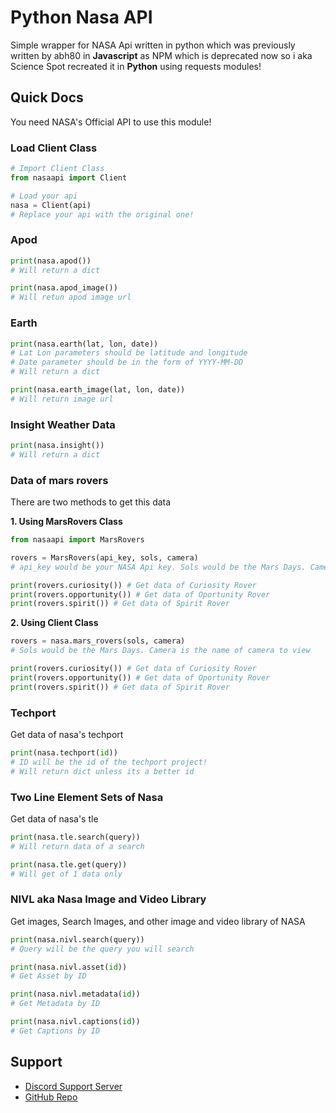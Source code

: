 # Python Nasa API

Simple wrapper for NASA Api written in python which was previously written by abh80 in **Javascript** as NPM which is deprecated now so i aka Science Spot recreated it in **Python** using requests modules!

## Quick Docs

You need NASA's Official API to use this module!

### Load Client Class

```py
# Import Client Class
from nasaapi import Client

# Load your api
nasa = Client(api)
# Replace your api with the original one!
```

### Apod

```py
print(nasa.apod())
# Will return a dict

print(nasa.apod_image())
# Will retun apod image url
```

### Earth

```py
print(nasa.earth(lat, lon, date))
# Lat Lon parameters should be latitude and longitude
# Date parameter should be in the form of YYYY-MM-DD
# Will return a dict

print(nasa.earth_image(lat, lon, date))
# Will return image url
```

### Insight Weather Data

```py
print(nasa.insight())
# Will return a dict
```

### Data of mars rovers

There are two methods to get this data

**1. Using MarsRovers Class**

```py
from nasaapi import MarsRovers

rovers = MarsRovers(api_key, sols, camera)
# api_key would be your NASA Api key. Sols would be the Mars Days. Camera is the name of camera to view

print(rovers.curiosity()) # Get data of Curiosity Rover
print(rovers.opportunity()) # Get data of Oportunity Rover
print(rovers.spirit()) # Get data of Spirit Rover
```

**2. Using Client Class**

```py
rovers = nasa.mars_rovers(sols, camera)
# Sols would be the Mars Days. Camera is the name of camera to view

print(rovers.curiosity()) # Get data of Curiosity Rover
print(rovers.opportunity()) # Get data of Oportunity Rover
print(rovers.spirit()) # Get data of Spirit Rover
```

### Techport

Get data of nasa's techport

```py
print(nasa.techport(id))
# ID will be the id of the techport project!
# Will return dict unless its a better id
```

### Two Line Element Sets of Nasa

Get data of nasa's tle

```py
print(nasa.tle.search(query))
# Will return data of a search

print(nasa.tle.get(query))
# Will get of 1 data only
```

### NIVL aka Nasa Image and Video Library

Get images, Search Images, and other image and video library of NASA

```py
print(nasa.nivl.search(query))
# Query will be the query you will search

print(nasa.nivl.asset(id))
# Get Asset by ID

print(nasa.nivl.metadata(id))
# Get Metadata by ID

print(nasa.nivl.captions(id))
# Get Captions by ID
```

## Support

- [Discord Support Server](https://discord.gg/FrduEZd)
- [GitHub Repo](https://github.com/Scientific-Guy/python-nasa-api)